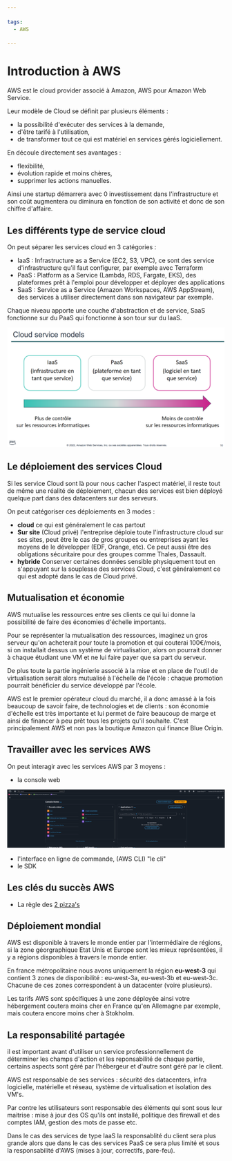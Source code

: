 ```yaml
---

tags:
  - AWS

---
```


# Introduction à AWS

AWS est le cloud provider associé à Amazon, AWS pour Amazon Web Service.

Leur modèle de Cloud se définit par plusieurs éléments :

- la possibilité d'exécuter des services à la demande,
- d'être tarifé à l'utilisation,
- de transformer tout ce qui est matériel en services gérés logiciellement.

En découle directement ses avantages :

- flexibilité,
- évolution rapide et moins chères,
- supprimer les actions manuelles.

Ainsi une startup démarrera avec 0 investissement dans l'infrastructure et son coût augmentera ou diminura en fonction de son activité et donc de son chiffre d'affaire.

## Les différents type de service cloud

On peut séparer les services cloud en 3 catégories :

- IaaS : Infrastructure as a Service (EC2, S3, VPC), ce sont des service d'infrastructure qu'il faut configurer, par exemple avec Terraform
- PaaS : Platform as a Service (Lambda, RDS, Fargate, EKS), des plateformes prêt à l'emploi pour développer et déployer des applications
- SaaS : Service as a Service (Amazon Workspaces, AWS AppStream), des services à utiliser directement dans son navigateur par exemple.

Chaque niveau apporte une couche d'abstraction et de service, SaaS fonctionne sur du PaaS qui fonctionne à son tour sur du IaaS.

![alt text](image-3.png)

## Le déploiement des services Cloud

Si les service Cloud sont là pour nous cacher l'aspect matériel, il reste tout de même une réalité de déploiement, chacun des services est bien déployé quelque part dans des datacenters sur des serveurs.

On peut catégoriser ces déploiements en 3 modes :

- **cloud** ce qui est généralement le cas partout 
- **Sur site** (Cloud privé) l'entreprise déploie toute l'infrastructure cloud sur ses sites, peut être le cas de gros groupes ou entreprises ayant les moyens de le développer (EDF, Orange, etc). Ce peut aussi être des obligations sécuritaire pour des groupes comme Thales, Dassault.
- **hybride** Conserver certaines données sensible physiquement tout en s'appuyant sur la souplesse des services Cloud, c'est généralement ce qui est adopté dans le cas de Cloud privé.

## Mutualisation et économie

AWS mutualise les ressources entre ses clients ce qui lui donne la possibilité de faire des économies d'échelle importants.

Pour se représenter la mutualisation des ressources, imaginez un gros serveur qu'on acheterait pour toute la promotion et qui couterai 100€/mois, si on installait dessus un système de virtualisation, alors on pourrait donner à chaque étudiant une VM et ne lui faire payer que sa part du serveur.

De plus toute la partie ingénierie associé à la mise et en place de l'outil de virtualisation serait alors mutualisé à l'échelle de l'école : chaque promotion pourrait bénéficier du service développé par l'école.

AWS est le premier opérateur cloud du marché, il a donc amassé à la fois beaucoup de savoir faire, de technologies et de clients : son économie d'échelle est très importante et lui permet de faire beaucoup de marge et ainsi de financer à peu prêt tous les projets qu'il souhaite. C'est principalement AWS et non pas la boutique Amazon qui finance Blue Origin.

## Travailler avec les services AWS

On peut interagir avec les services AWS par 3 moyens :

- la console web

![alt text](image-2.png)

- l'interface en ligne de commande, (AWS CLI) "le cli"
- le SDK

## Les clés du succès AWS

- La règle des [2 pizza's](https://aws.amazon.com/fr/executive-insights/content/amazon-two-pizza-team/)

## Déploiement mondial

AWS est disponible à travers le monde entier par l'intermédiaire de régions, si la zone géorgraphique Etat Unis et Europe sont les mieux représentées, il y a régions disponibles à travers le monde entier.

En france métropolitaine nous avons uniquement la région **eu-west-3** qui contient 3 zones de disponibilité : eu-west-3a, eu-west-3b et eu-west-3c. Chacune de ces zones correspondent à un datacenter (voire plusieurs).

Les tarifs AWS sont spécifiques à une zone déployée ainsi votre hébergement coutera moins cher en France qu'en Allemagne par exemple, mais coutera encore moins cher à Stokholm.

## La responsabilité partagée

il est important avant d'utiliser un service professionnellement de déterminer les champs d'action et les reponsabilité de chaque partie, certains aspects sont géré par l'hébergeur et d'autre sont géré par le client.

AWS est responsable de ses services : sécurité des datacenters, infra logicielle, matérielle et réseau, système de virtualisation et isolation des VM's.

Par contre les utilisateurs sont responsable des éléments qui sont sous leur maitrise : mise à jour des OS qu'ils ont installé, politique des firewall et des comptes IAM, gestion des mots de passe etc.

Dans le cas des services de type IaaS la responsablité du client sera plus grande alors que dans le cas des services PaaS ce sera plus limité et sous la responsabilité d'AWS (mises à jour, correctifs, pare-feu).


